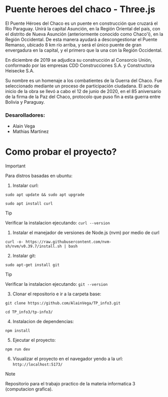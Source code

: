 # Puente heroes del chaco - Three.js
El Puente Héroes del Chaco es un puente en construcción que cruzará el Río Paraguay.​ Unirá la capital Asunción, en la Región Oriental del país, con el distrito de Nueva Asunción (anteriormente conocido como Chaco'i), en la Región Occidental. De esta manera ayudará a descongestionar el Puente Remanso, ubicado 8 km río arriba, y será el único puente de gran envergadura en la capital, y el primero que la una con la Región Occidental.

En diciembre de 2019 se adjudica su construcción al Consorcio Unión, conformado por las empresas CDD Construcciones S.A. y Constructora Heisecke S.A.

Su nombre es un homenaje a los combatientes de la Guerra del Chaco.
 Fue seleccionado mediante un proceso de participación ciudadana. El acto de inicio de la obra se llevó a cabo el 12 de junio de 2020, en el 85 aniversario de la firma de la Paz del Chaco, protocolo que puso fin a esta guerra entre Bolivia y Paraguay.

### Desarolladores:
- Alain Vega
- Mathias Martinez

# Como probar el proyecto?

> [!IMPORTANT]  
> Para distros basadas en ubuntu:

1. Instalar curl:
```
sudo apt update && sudo apt upgrade
```
```
sudo apt install curl
```

> [!TIP]
> Verificar la instalacion ejecutando: `curl --version`

1. Instalar el manejador de versiones de Node.js (nvm) por medio de curl
```
curl -o- https://raw.githubusercontent.com/nvm-sh/nvm/v0.39.7/install.sh | bash
```

2. Instalar git:
```
sudo apt-get install git
```

> [!TIP]
> Verificar la instalacion ejecutando: `git --version`


3. Clonar el repositorio e ir a la carpeta base:
```
git clone https://github.com/AlainVega/TP_info3.git
```
```
cd TP_info3/tp-info3/
```

4. Instalacion de dependencias:
```
npm install
```

5. Ejecutar el proyecto:
```
npm run dev
```

6. Visualizar el proyecto en el navegador yendo a la url: `http://localhost:5173/`

> [!NOTE] 
> Repositorio para el trabajo practico de la materia informatica 3 (computacion grafica).
